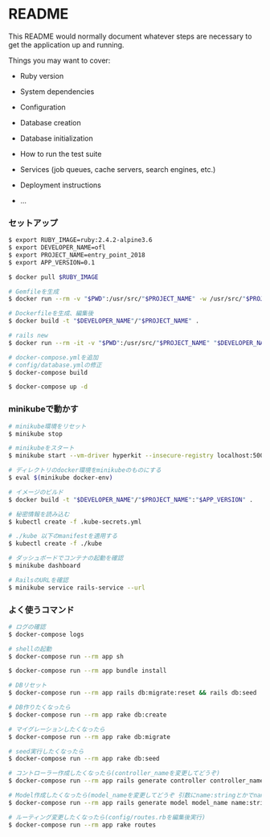 # README

This README would normally document whatever steps are necessary to get the
application up and running.

Things you may want to cover:

* Ruby version

* System dependencies

* Configuration

* Database creation

* Database initialization

* How to run the test suite

* Services (job queues, cache servers, search engines, etc.)

* Deployment instructions

* ...

### セットアップ

```sh
$ export RUBY_IMAGE=ruby:2.4.2-alpine3.6
$ export DEVELOPER_NAME=ofl
$ export PROJECT_NAME=entry_point_2018
$ export APP_VERSION=0.1

$ docker pull $RUBY_IMAGE

# Gemfileを生成
$ docker run --rm -v "$PWD":/usr/src/"$PROJECT_NAME" -w /usr/src/"$PROJECT_NAME" $RUBY_IMAGE bundle init

# Dockerfileを生成、編集後
$ docker build -t "$DEVELOPER_NAME"/"$PROJECT_NAME" .

# rails new
$ docker run --rm -it -v "$PWD":/usr/src/"$PROJECT_NAME" "$DEVELOPER_NAME"/"$PROJECT_NAME" rails new . -BT

# docker-compose.ymlを追加
# config/database.ymlの修正
$ docker-compose build

$ docker-compose up -d
```

### minikubeで動かす

```sh
# minikube環境をリセット
$ minikube stop

# minikubeをスタート
$ minikube start --vm-driver hyperkit --insecure-registry localhost:5000

# ディレクトリのdocker環境をminikubeのものにする
$ eval $(minikube docker-env)

# イメージのビルド
$ docker build -t "$DEVELOPER_NAME"/"$PROJECT_NAME":"$APP_VERSION" .

# 秘密情報を読み込む
$ kubectl create -f .kube-secrets.yml

# ./kube 以下のmanifestを適用する
$ kubectl create -f ./kube

# ダッシュボードでコンテナの起動を確認
$ minikube dashboard

# RailsのURLを確認
$ minikube service rails-service --url
```

### よく使うコマンド

```sh
# ログの確認
$ docker-compose logs

# shellの起動
$ docker-compose run --rm app sh

$ docker-compose run --rm app bundle install

# DBリセット
$ docker-compose run --rm app rails db:migrate:reset && rails db:seed

# DB作りたくなったら
$ docker-compose run --rm app rake db:create

# マイグレーションしたくなったら
$ docker-compose run --rm app rake db:migrate

# seed実行したくなったら
$ docker-compose run --rm app rake db:seed

# コントローラー作成したくなったら(controller_nameを変更してどうぞ)
$ docker-compose run --rm app rails generate controller controller_name

# Model作成したくなったら(model_nameを変更してどうぞ 引数にname:stringとかでnameカラムを作れます。)
$ docker-compose run --rm app rails generate model model_name name:string

# ルーティング変更したくなったら(config/routes.rbを編集後実行)
$ docker-compose run --rm app rake routes
```
